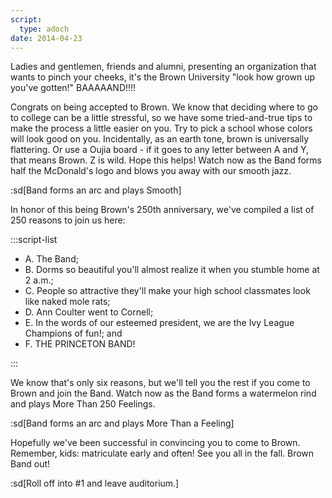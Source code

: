 ```yaml
---
script:
  type: adoch
date: 2014-04-23
---
```


Ladies and gentlemen, friends and alumni, presenting an organization that wants to pinch your cheeks, it's the Brown University "look how grown up you've gotten!" BAAAAAND!!!!

Congrats on being accepted to Brown. We know that deciding where to go to college can be a little stressful, so we have some tried-and-true tips to make the process a little easier on you. Try to pick a school whose colors will look good on you. Incidentally, as an earth tone, brown is universally flattering. Or use a Oujia board - if it goes to any letter between A and Y, that means Brown. Z is wild. Hope this helps! Watch now as the Band forms half the McDonald's logo and blows you away with our smooth jazz.

:sd[Band forms an arc and plays Smooth]

In honor of this being Brown's 250th anniversary, we've compiled a list of 250 reasons to join us here:

:::script-list

- A. The Band;
- B. Dorms so beautiful you'll almost realize it when you stumble home at 2 a.m.;
- C. People so attractive they'll make your high school classmates look like naked mole rats;
- D. Ann Coulter went to Cornell;
- E. In the words of our esteemed president, we are the Ivy League Champions of fun!; and
- F. THE PRINCETON BAND!

:::

We know that's only six reasons, but we'll tell you the rest if you come to Brown and join the Band. Watch now as the Band forms a watermelon rind and plays More Than 250 Feelings.

:sd[Band forms an arc and plays More Than a Feeling]

Hopefully we've been successful in convincing you to come to Brown. Remember, kids: matriculate early and often! See you all in the fall. Brown Band out!

:sd[Roll off into #1 and leave auditorium.]
